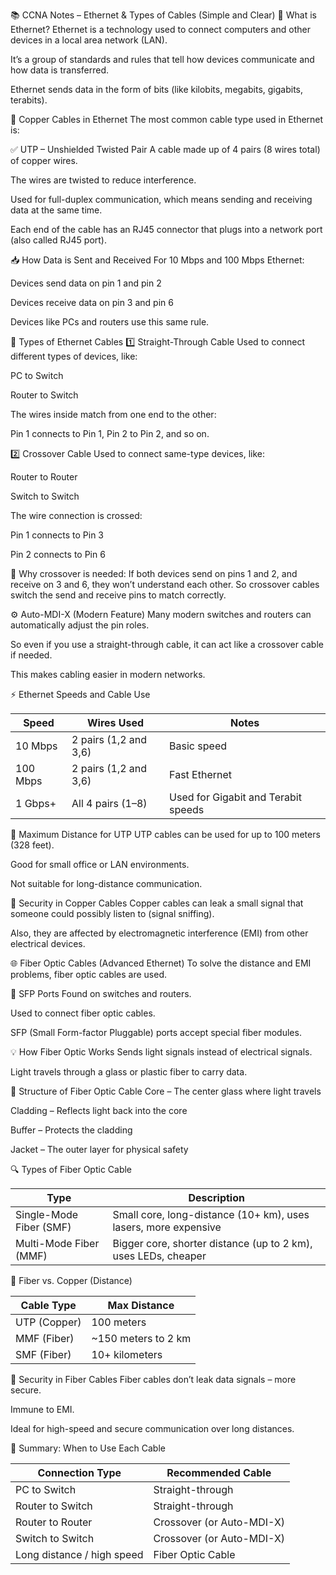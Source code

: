 📚 CCNA Notes – Ethernet & Types of Cables (Simple and Clear)
🔹 What is Ethernet?
Ethernet is a technology used to connect computers and other devices in a local area network (LAN).

It’s a group of standards and rules that tell how devices communicate and how data is transferred.

Ethernet sends data in the form of bits (like kilobits, megabits, gigabits, terabits).

🔌 Copper Cables in Ethernet
The most common cable type used in Ethernet is:

✅ UTP – Unshielded Twisted Pair
A cable made up of 4 pairs (8 wires total) of copper wires.

The wires are twisted to reduce interference.

Used for full-duplex communication, which means sending and receiving data at the same time.

Each end of the cable has an RJ45 connector that plugs into a network port (also called RJ45 port).

📥 How Data is Sent and Received
For 10 Mbps and 100 Mbps Ethernet:

Devices send data on pin 1 and pin 2

Devices receive data on pin 3 and pin 6

Devices like PCs and routers use this same rule.

🧵 Types of Ethernet Cables
1️⃣ Straight-Through Cable
Used to connect different types of devices, like:

PC to Switch

Router to Switch

The wires inside match from one end to the other:

Pin 1 connects to Pin 1, Pin 2 to Pin 2, and so on.

2️⃣ Crossover Cable
Used to connect same-type devices, like:

Router to Router

Switch to Switch

The wire connection is crossed:

Pin 1 connects to Pin 3

Pin 2 connects to Pin 6

📌 Why crossover is needed:
If both devices send on pins 1 and 2, and receive on 3 and 6, they won’t understand each other. So crossover cables switch the send and receive pins to match correctly.

⚙️ Auto-MDI-X (Modern Feature)
Many modern switches and routers can automatically adjust the pin roles.

So even if you use a straight-through cable, it can act like a crossover cable if needed.

This makes cabling easier in modern networks.

⚡ Ethernet Speeds and Cable Use

| Speed    | Wires Used            | Notes                               |
| -------- | --------------------- | ----------------------------------- |
| 10 Mbps  | 2 pairs (1,2 and 3,6) | Basic speed                         |
| 100 Mbps | 2 pairs (1,2 and 3,6) | Fast Ethernet                       |
| 1 Gbps+  | All 4 pairs (1–8)     | Used for Gigabit and Terabit speeds |

📏 Maximum Distance for UTP
UTP cables can be used for up to 100 meters (328 feet).

Good for small office or LAN environments.

Not suitable for long-distance communication.

🔐 Security in Copper Cables
Copper cables can leak a small signal that someone could possibly listen to (signal sniffing).

Also, they are affected by electromagnetic interference (EMI) from other electrical devices.

🌐 Fiber Optic Cables (Advanced Ethernet)
To solve the distance and EMI problems, fiber optic cables are used.

🔗 SFP Ports
Found on switches and routers.

Used to connect fiber optic cables.

SFP (Small Form-factor Pluggable) ports accept special fiber modules.

💡 How Fiber Optic Works
Sends light signals instead of electrical signals.

Light travels through a glass or plastic fiber to carry data.

🧱 Structure of Fiber Optic Cable
Core – The center glass where light travels

Cladding – Reflects light back into the core

Buffer – Protects the cladding

Jacket – The outer layer for physical safety

🔍 Types of Fiber Optic Cable

| Type                        | Description                                                     |
| --------------------------- | --------------------------------------------------------------- |
| Single-Mode Fiber (SMF) | Small core, long-distance (10+ km), uses lasers, more expensive |
| Multi-Mode Fiber (MMF)  | Bigger core, shorter distance (up to 2 km), uses LEDs, cheaper  |

📏 Fiber vs. Copper (Distance)

| Cable Type   | Max Distance         |
| ------------ | -------------------- |
| UTP (Copper) | 100 meters           |
| MMF (Fiber)  | \~150 meters to 2 km |
| SMF (Fiber)  | 10+ kilometers       |


🔐 Security in Fiber Cables
Fiber cables don’t leak data signals – more secure.

Immune to EMI.

Ideal for high-speed and secure communication over long distances.

🔄 Summary: When to Use Each Cable

| Connection Type            | Recommended Cable         |
| -------------------------- | ------------------------- |
| PC to Switch               | Straight-through          |
| Router to Switch           | Straight-through          |
| Router to Router           | Crossover (or Auto-MDI-X) |
| Switch to Switch           | Crossover (or Auto-MDI-X) |
| Long distance / high speed | Fiber Optic Cable         |
